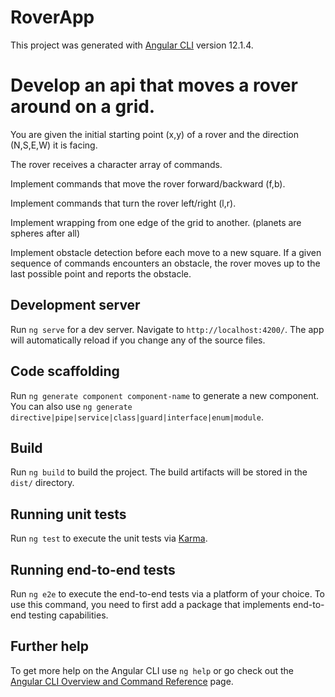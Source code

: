 # RoverApp

This project was generated with [Angular CLI](https://github.com/angular/angular-cli) version 12.1.4.


# Develop an api that moves a rover around on a grid.
	
You are given the initial starting point (x,y) of a rover and the direction (N,S,E,W) it is facing.
	
The rover receives a character array of commands.
	
Implement commands that move the rover forward/backward (f,b).
	
Implement commands that turn the rover left/right (l,r).
	
Implement wrapping from one edge of the grid to another. (planets are spheres after all)
	
Implement obstacle detection before each move to a new square. If a given sequence of commands encounters an obstacle, the rover moves up to the last possible point and reports the obstacle.



## Development server

Run `ng serve` for a dev server. Navigate to `http://localhost:4200/`. The app will automatically reload if you change any of the source files.

## Code scaffolding

Run `ng generate component component-name` to generate a new component. You can also use `ng generate directive|pipe|service|class|guard|interface|enum|module`.

## Build

Run `ng build` to build the project. The build artifacts will be stored in the `dist/` directory.

## Running unit tests

Run `ng test` to execute the unit tests via [Karma](https://karma-runner.github.io).

## Running end-to-end tests

Run `ng e2e` to execute the end-to-end tests via a platform of your choice. To use this command, you need to first add a package that implements end-to-end testing capabilities.

## Further help

To get more help on the Angular CLI use `ng help` or go check out the [Angular CLI Overview and Command Reference](https://angular.io/cli) page.
